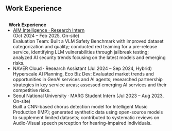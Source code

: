 ## Work Experience

## <h4 style="margin:0 10px 0;">Work Experience</h4>

<ul style="margin:0 0 5px;">
  <li><a href="https://aim-intelligence.com/en"><autocolor>AIM Intelligence · Research Intern</autocolor></a></li> (Oct 2024 – Feb 2025, On-site)
    <br> Evaluation Team: Built a VLM Safety Benchmark with improved dataset categorization and quality; conducted red teaming for a pre-release service, identifying LLM vulnerabilities through jailbreak testing; analyzed AI security trends focusing on the latest models and emerging risks.
  </li>
  <li><autocolor>NAVER Cloud · Research Assistant</autocolor> (Jul 2024 – Sep 2024, Hybrid)
    <br> Hyperscale AI Planning, Eco Biz Dev: Evaluated market trends and opportunities in GenAI services and AI agents; researched partnership strategies in key service areas; assessed emerging AI services and their competitive risks.
  </li>
  <li><autocolor>Seoul National University · MARG Student Intern</autocolor> (Jul 2023 – Aug 2023, On-site)
    <br> Built a CNN-based chorus detection model for Intelligent Music Production (IMP); generated synthetic data using open-source models to supplement limited datasets; contributed to systematic reviews on Audio-Visual speech perception for hearing-impaired individuals. </li>
</ul>
